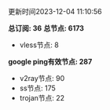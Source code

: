更新时间2023-12-04 11:10:56

**总订阅: 36**
**总节点: 6173**
- vless节点: 8

**google ping有效节点: 287**
- v2ray节点: 90
- ss节点: 175
- trojan节点: 22
